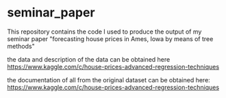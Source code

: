 # seminar_paper
This repository contains the code I used to produce the output of my seminar paper "forecasting house prices in Ames, Iowa by means of tree methods"


the data and description of the data can be obtained here
https://www.kaggle.com/c/house-prices-advanced-regression-techniques

the documentation of all from the original dataset can be obtained here:
https://www.kaggle.com/c/house-prices-advanced-regression-techniques
